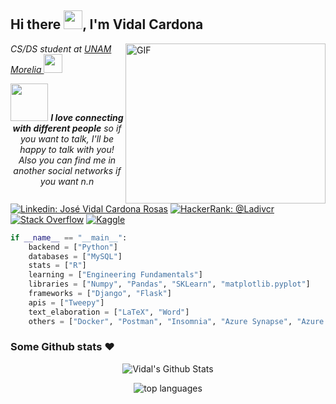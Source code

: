 

<!--
**Ladivcr/Ladivcr** is a ✨ _special_ ✨ repository because its `README.md` (this file) appears on your GitHub profile.
-->
<h2>Hi there <img src="https://raw.githubusercontent.com/iampavangandhi/iampavangandhi/master/gifs/Hi.gif" width="30px">, I'm Vidal Cardona </h2>         



<img width="320" height="256" align="right" alt="GIF" src="https://media.giphy.com/media/13HgwGsXF0aiGY/giphy.gif" />

<p><em>CS/DS student at <a href="http://www.enesmorelia.unam.mx/">UNAM Morelia </a><img src="https://media.giphy.com/media/WUlplcMpOCEmTGBtBW/giphy.gif" width="30"> 
</em></p>
<p align="center">
<img src="https://media.giphy.com/media/LnQjpWaON8nhr21vNW/giphy.gif" width="60"> <em><b>I love connecting with different people</b>
    so if you want to talk, I'll be happy to talk with you!</b> Also you can find me in another social networks if you want n.n</em>
</p>

<!--[![Twitter: Ladivcr](https://img.shields.io/twitter/follow/Ladivcr?style=social)](https://twitter.com/Ladivcr)-->
[![Linkedin: José Vidal Cardona Rosas](https://img.shields.io/badge/-Vidal-blue?style=flat-square&logo=Linkedin&logoColor=white&link=https://www.linkedin.com/in/Vidal-p-singh/)](https://https://www.linkedin.com/in/jos%C3%A9-vidal-cardona-rosas-006010179/)
[![HackerRank: @Ladivcr](https://img.shields.io/badge/HackerRank-follow-biggreen)](https://www.hackerrank.com/Ladivcr)
[![Stack Overflow](https://img.shields.io/badge/-Stack%20Overflow-222222?style=flat-square&logo=stack-overflow&logoColor=white&link=https://stackoverflow.com/users/8662444/ladiv?tab=profile)](https://stackoverflow.com/users/8662444/ladiv?tab=profile)
[![Kaggle](https://img.shields.io/badge/kaggle-blue)](https://www.kaggle.com/ladivcr)


```python
if __name__ == "__main__":
    backend = ["Python"]
    databases = ["MySQL"]
    stats = ["R"]
    learning = ["Engineering Fundamentals"]
    libraries = ["Numpy", "Pandas", "SKLearn", "matplotlib.pyplot"]
    frameworks = ["Django", "Flask"]
    apis = ["Tweepy"]
    text_elaboration = ["LaTeX", "Word"]
    others = ["Docker", "Postman", "Insomnia", "Azure Synapse", "Azure Blob Storage", "Azure Container Registry"] 
```

### Some Github stats ❤️

<p align="center">
    <img src="https://github-readme-stats.vercel.app/api?username=ladivcr&&show_icons=true&theme=radical" alt="Vidal's Github Stats">
</p> 
<p align="center">
<img src="https://github-readme-stats.vercel.app/api/top-langs/?username=ladivcr&theme=radical" alt="top languages">
</p>

